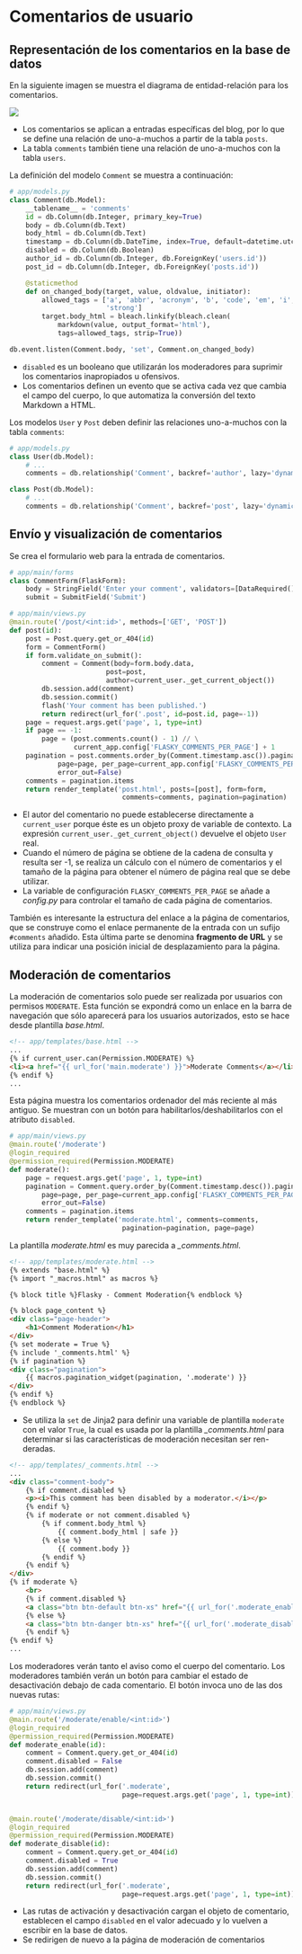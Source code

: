 # Comentarios de usuario

## Representación de los comentarios en la base de datos

En la siguiente imagen se muestra el diagrama de entidad-relación para los comentarios.

<img src='comments.png'>

- Los comentarios se aplican a entradas específicas del blog, por lo que se define una relación de uno-a-muchos a partir de la tabla `posts`.
- La tabla `comments` también tiene una relación de uno-a-muchos con la tabla `users`.

La definición del modelo `Comment` se muestra a continuación:

```python
# app/models.py
class Comment(db.Model):
    __tablename__ = 'comments'
    id = db.Column(db.Integer, primary_key=True)
    body = db.Column(db.Text)
    body_html = db.Column(db.Text)
    timestamp = db.Column(db.DateTime, index=True, default=datetime.utcnow)
    disabled = db.Column(db.Boolean)
    author_id = db.Column(db.Integer, db.ForeignKey('users.id'))
    post_id = db.Column(db.Integer, db.ForeignKey('posts.id'))

    @staticmethod
    def on_changed_body(target, value, oldvalue, initiator):
        allowed_tags = ['a', 'abbr', 'acronym', 'b', 'code', 'em', 'i',
                        'strong']
        target.body_html = bleach.linkify(bleach.clean(
            markdown(value, output_format='html'),
            tags=allowed_tags, strip=True))

db.event.listen(Comment.body, 'set', Comment.on_changed_body)
```
- `disabled` es un booleano que utilizarán los moderadores para suprimir los comentarios inapropiados u ofensivos.
- Los comentarios definen un evento que se activa cada vez que cambia el campo del cuerpo, lo que automatiza la conversión del texto Markdown a HTML.

Los modelos `User` y `Post` deben definir las relaciones uno-a-muchos con la tabla `comments`:
```python
# app/models.py
class User(db.Model): 
    # ...
    comments = db.relationship('Comment', backref='author', lazy='dynamic')

class Post(db.Model):
    # ...
    comments = db.relationship('Comment', backref='post', lazy='dynamic')
```

## Envío y visualización de comentarios

Se crea el formulario web para la entrada de comentarios.
```python
# app/main/forms
class CommentForm(FlaskForm):
    body = StringField('Enter your comment', validators=[DataRequired()])
    submit = SubmitField('Submit')
```
```python
# app/main/views.py
@main.route('/post/<int:id>', methods=['GET', 'POST'])
def post(id):
    post = Post.query.get_or_404(id)
    form = CommentForm()
    if form.validate_on_submit():
        comment = Comment(body=form.body.data,
                        post=post,
                        author=current_user._get_current_object())
        db.session.add(comment)
        db.session.commit()
        flash('Your comment has been published.')
        return redirect(url_for('.post', id=post.id, page=-1))
    page = request.args.get('page', 1, type=int)
    if page == -1:
        page = (post.comments.count() - 1) // \
                current_app.config['FLASKY_COMMENTS_PER_PAGE'] + 1
    pagination = post.comments.order_by(Comment.timestamp.asc()).paginate(
            page=page, per_page=current_app.config['FLASKY_COMMENTS_PER_PAGE'],
            error_out=False)
    comments = pagination.items
    return render_template('post.html', posts=[post], form=form,
                            comments=comments, pagination=pagination)
```
- El autor del comentario no puede establecerse directamente a `current_user` porque éste es un objeto proxy de variable de contexto. La expresión `current_user._get_current_object()` devuelve el objeto `User` real.
- Cuando el número de página se obtiene de la cadena de consulta y resulta ser -1, se realiza un cálculo con el número de comentarios y el tamaño de la página para obtener el número de página real que se debe utilizar.
- La variable de configuración `FLASKY_COMMENTS_PER_PAGE` se añade a *config.py* para controlar el tamaño de cada página de comentarios.

También es interesante la estructura del enlace a la página de comentarios, que se construye como el enlace permanente de la entrada con un sufijo `#comments` añadido. Esta última parte se denomina **fragmento de URL** y se utiliza para indicar una posición inicial de desplazamiento para la página. 

## Moderación de comentarios

La moderación de comentarios solo puede ser realizada por usuarios con permisos `MODERATE`. Esta función se expondrá como un enlace en la barra de navegación que sólo aparecerá para los usuarios autorizados, esto se hace desde plantilla *base.html*.
```html
<!-- app/templates/base.html -->
...
{% if current_user.can(Permission.MODERATE) %}
<li><a href="{{ url_for('main.moderate') }}">Moderate Comments</a></li>
{% endif %}
...
```

Esta página muestra los comentarios ordenador del más reciente al más antiguo. Se muestran con un botón para habilitarlos/deshabilitarlos con el atributo `disabled`.
```python
# app/main/views.py
@main.route('/moderate')
@login_required
@permission_required(Permission.MODERATE)
def moderate():
    page = request.args.get('page', 1, type=int)
    pagination = Comment.query.order_by(Comment.timestamp.desc()).paginate(
        page=page, per_page=current_app.config['FLASKY_COMMENTS_PER_PAGE'],
        error_out=False)
    comments = pagination.items
    return render_template('moderate.html', comments=comments,
                            pagination=pagination, page=page)
```

La plantilla *moderate.html* es muy parecida a *_comments.html*.
```html
<!-- app/templates/moderate.html -->
{% extends "base.html" %}
{% import "_macros.html" as macros %}

{% block title %}Flasky - Comment Moderation{% endblock %}

{% block page_content %}
<div class="page-header">
    <h1>Comment Moderation</h1>
</div>
{% set moderate = True %}
{% include '_comments.html' %}
{% if pagination %}
<div class="pagination">
    {{ macros.pagination_widget(pagination, '.moderate') }}
</div>
{% endif %}
{% endblock %}
```
- Se utiliza la `set` de Jinja2 para definir una variable de plantilla `moderate` con el valor `True`, la cual es usada por la plantilla *_comments.html* para determinar si las características de moderación necesitan ser ren- deradas.

```html
<!-- app/templates/_comments.html -->
...
<div class="comment-body">
    {% if comment.disabled %}
    <p><i>This comment has been disabled by a moderator.</i></p>
    {% endif %}
    {% if moderate or not comment.disabled %}
        {% if comment.body_html %}
            {{ comment.body_html | safe }}
        {% else %}
            {{ comment.body }}
        {% endif %}
    {% endif %}
</div>
{% if moderate %}
    <br>
    {% if comment.disabled %}
    <a class="btn btn-default btn-xs" href="{{ url_for('.moderate_enable', id=comment.id, page=page) }}">Enable</a>
    {% else %}
    <a class="btn btn-danger btn-xs" href="{{ url_for('.moderate_disable', id=comment.id, page=page) }}">Disable</a>
    {% endif %}
{% endif %}
...
```

Los moderadores verán tanto el aviso como el cuerpo del comentario. Los moderadores también verán un botón para cambiar el estado de desactivación debajo de cada comentario. El botón invoca uno de las dos nuevas rutas:
```python
# app/main/views.py
@main.route('/moderate/enable/<int:id>')
@login_required
@permission_required(Permission.MODERATE)
def moderate_enable(id):
    comment = Comment.query.get_or_404(id)
    comment.disabled = False
    db.session.add(comment)
    db.session.commit()
    return redirect(url_for('.moderate',
                            page=request.args.get('page', 1, type=int)))


@main.route('/moderate/disable/<int:id>')
@login_required
@permission_required(Permission.MODERATE)
def moderate_disable(id):
    comment = Comment.query.get_or_404(id)
    comment.disabled = True
    db.session.add(comment)
    db.session.commit()
    return redirect(url_for('.moderate',
                            page=request.args.get('page', 1, type=int)))
```
- Las rutas de activación y desactivación  cargan el objeto de comentario, establecen el campo `disabled` en el valor adecuado y lo vuelven a escribir en la base de datos.
- Se redirigen de nuevo a la página de moderación de comentarios
